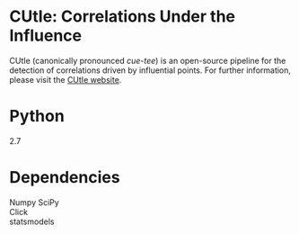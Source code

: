 CUtIe: Correlations Under the Influence
============================

CUtIe (canonically pronounced _cue-tee_) is an open-source pipeline for the
detection of correlations driven by influential points. For further information, 
please visit the [CUtIe website](http://clementelab.org).

Python
================
2.7

Dependencies
================
Numpy
SciPy  
Click  
statsmodels  
